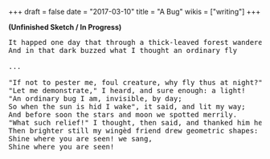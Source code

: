 +++
draft = false
date = "2017-03-10"
title = "A Bug"
wikis = ["writing"]
+++

**(Unfinished Sketch / In Progress)**

<pre>
It happed one day that through a thick-leaved forest wandered I
And in that dark buzzed what I thought an ordinary fly

...

"If not to pester me, foul creature, why fly thus at night?"
"Let me demonstrate," I heard, and sure enough: a light!
"An ordinary bug I am, invisible, by day;
So when the sun is hid I wake", it said, and lit my way;
And before soon the stars and moon we spotted merrily.
"What such relief!" I thought, then said, and thanked him heartily;
Then brighter still my wingèd friend drew geometric shapes:
Shine where you are seen! we sang,
Shine where you are seen!
</pre>
